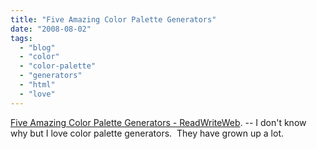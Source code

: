 ```yaml
---
title: "Five Amazing Color Palette Generators"
date: "2008-08-02"
tags: 
  - "blog"
  - "color"
  - "color-palette"
  - "generators"
  - "html"
  - "love"
---
```


[Five Amazing Color Palette Generators - ReadWriteWeb](http://www.readwriteweb.com/archives/five_amazing_color_palette_generators.php). -- I don't know why but I love color palette generators.  They have grown up a lot.
